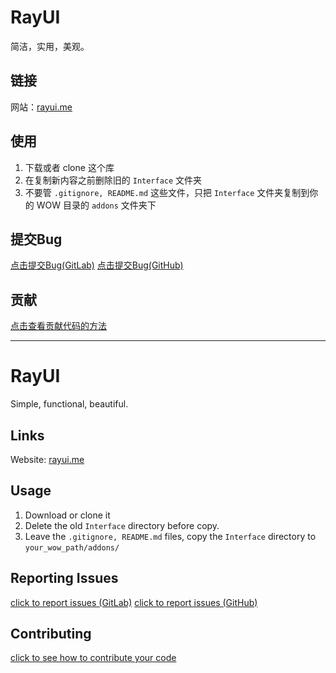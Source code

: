 # RayUI

简洁，实用，美观。

## 链接

网站：[rayui.me](http://rayui.me)

## 使用

1. 下载或者 clone 这个库
2. 在复制新内容之前删除旧的 `Interface` 文件夹
3. 不要管 `.gitignore, README.md` 这些文件，只把 `Interface` 文件夹复制到你的 WOW 目录的 `addons` 文件夹下

## 提交Bug

[点击提交Bug(GitLab)](https://gitlab.com/fgprodigal/RayUI/issues/new)
[点击提交Bug(GitHub)](https://github.com/fgprodigal/RayUI/issues/new)

## 贡献

[点击查看贡献代码的方法](https://gitlab.com/fgprodigal/RayUI/blob/master/CONTRIBUTING.md)

---

# RayUI

Simple, functional, beautiful.

## Links

Website: [rayui.me](http://rayui.me)

## Usage

1. Download or clone it
2. Delete the old `Interface` directory before copy.
3. Leave the `.gitignore, README.md` files, copy the `Interface` directory to `your_wow_path/addons/`

## Reporting Issues

[click to report issues (GitLab)](https://gitlab.com/fgprodigal/RayUI/issues/new)
[click to report issues (GitHub)](https://github.com/fgprodigal/RayUI/issues/new)

## Contributing

[click to see how to contribute your code](https://gitlab.com/fgprodigal/RayUI/blob/master/CONTRIBUTING.md)
